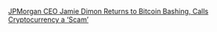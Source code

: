 [JPMorgan CEO Jamie Dimon Returns to Bitcoin Bashing, Calls Cryptocurrency a ‘Scam’](https://cointelegraph.com/news/jpmorgan-ceo-jamie-dimon-returns-to-bitcoin-bashing-calls-cryptocurrency-a-scam)